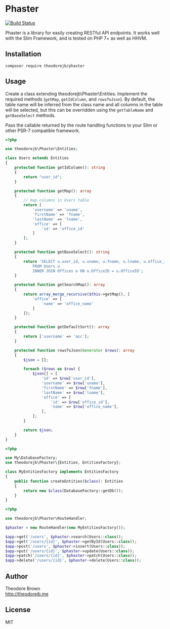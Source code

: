 # Phaster

[![Build Status](https://travis-ci.org/theodorejb/phaster.svg?branch=master)](https://travis-ci.org/theodorejb/phaster)

Phaster is a library for easily creating RESTful API endpoints.
It works well with the Slim Framework, and is tested on PHP 7+ as well as HHVM.

## Installation

`composer require theodorejb/phaster`

## Usage

Create a class extending theodorejb\Phaster\Entities. Implement the required methods (`getMap`,
`getIdColumn`, and `rowsToJson`). By default, the table name will be inferred from the
class name and all columns in the table will be selected, but this can be overridden
using the `getTableName` and `getBaseSelect` methods.

Pass the callable returned by the route handling functions to your Slim or other PSR-7
compatible framework.

```php
<?php

use theodorejb\Phaster\Entities;

class Users extends Entities
{
    protected function getIdColumn(): string
    {
        return "user_id";
    }

    protected function getMap(): array
    {
        // map columns in Users table
        return [
            'username' => 'uname',
            'firstName' => 'fname',
            'lastName' => 'lname',
            'office' => [
                'id' => 'office_id'
            ]
        ];
    }

    protected function getBaseSelect(): string
    {
        return 'SELECT u.user_id, u.uname, u.fname, u.lname, u.office_id, o.office_name
            FROM Users u
            INNER JOIN Offices o ON o.OfficeID = u.OfficeID';
    }

    protected function getSearchMap(): array
    {
        return array_merge_recursive($this->getMap(), [
            'office' => [
                'name' => 'office_name'
            ]
        ]);
    }

    protected function getDefaultSort(): array
    {
        return ['username' => 'asc'];
    }

    protected function rowsToJson(Generator $rows): array
    {
        $json = [];

        foreach ($rows as $row) {
            $json[] = [
                'id' => $row['user_id'],
                'username' => $row['uname'],
                'firstName' => $row['fname'],
                'lastName' => $row['lname'],
                'office' => [
                    'id' => $row['office_id'],
                    'name' => $row['office_name'],
                ],
            ];
        }

        return $json;
    }
}
```

```php
<?php

use My\DatabaseFactory;
use theodorejb\Phaster\{Entities, EntitiesFactory};

class MyEntitiesFactory implements EntitiesFactory
{
    public function createEntities($class): Entities
    {
        return new $class(DatabaseFactory::getDb());
    }
}
```

```php
<?php

use theodorejb\Phaster\RouteHandler;

$phaster = new RouteHandler(new MyEntitiesFactory());

$app->get('/users', $phaster->search(Users::class));
$app->get('/users/{id}', $phaster->getById(Users::class));
$app->post('/users', $phaster->insert(Users::class));
$app->put('/users/{id}', $phaster->update(Users::class));
$app->patch('/users/{id}', $phaster->patch(Users::class));
$app->delete('/users/{id}', $phaster->delete(Users::class));
```

## Author

Theodore Brown  
<http://theodorejb.me>

## License

MIT
